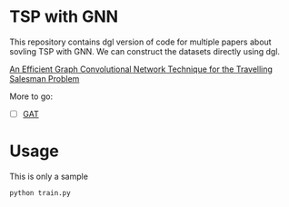# TSP with GNN
This repository contains dgl version of code for multiple papers about sovling TSP with GNN. We can construct the datasets directly using dgl.


[An Efficient Graph Convolutional Network Technique for the Travelling Salesman Problem](https://github.com/chaitjo/graph-convnet-tsp)

More to go:

- [ ] [GAT](https://github.com/wouterkool/attention-learn-to-route)


# Usage
This is only a sample 

`python train.py`
